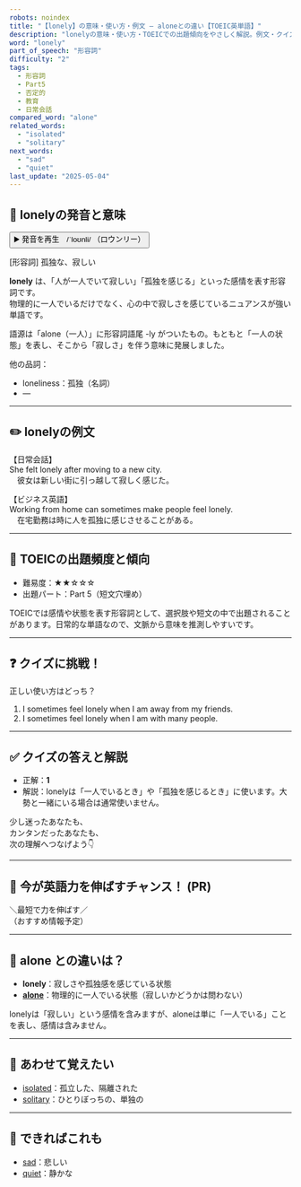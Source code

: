 ```yaml
---
robots: noindex
title: "【lonely】の意味・使い方・例文 ― aloneとの違い【TOEIC英単語】"
description: "lonelyの意味・使い方・TOEICでの出題傾向をやさしく解説。例文・クイズ付きでaloneとの違いもわかりやすく学べます。"
word: "lonely"
part_of_speech: "形容詞"
difficulty: "2"
tags:
  - 形容詞
  - Part5
  - 否定的
  - 教育
  - 日常会話
compared_word: "alone"
related_words:
  - "isolated"
  - "solitary"
next_words:
  - "sad"
  - "quiet"
last_update: "2025-05-04"
---
```


## 🔰 lonelyの発音と意味

<button class="play-audio" onclick="playTTS('lonely')">
  <span class="play-audio-main">
    ▶️ 発音を再生　/ˈloʊnli/
  </span>
  <span class="play-audio-sub">
    （ロウンリー）
  </span>
</button>

[形容詞] 孤独な、寂しい

**lonely** は、「人が一人でいて寂しい」「孤独を感じる」といった感情を表す形容詞です。  
物理的に一人でいるだけでなく、心の中で寂しさを感じているニュアンスが強い単語です。

語源は「alone（一人）」に形容詞語尾 -ly がついたもの。もともと「一人の状態」を表し、そこから「寂しさ」を伴う意味に発展しました。

他の品詞：  
- loneliness：孤独（名詞）
- ―

---

## ✏️ lonelyの例文

【日常会話】  
She felt lonely after moving to a new city.  
　彼女は新しい街に引っ越して寂しく感じた。

【ビジネス英語】  
Working from home can sometimes make people feel lonely.  
　在宅勤務は時に人を孤独に感じさせることがある。

---

## 🎯 TOEICの出題頻度と傾向

- 難易度：★★☆☆☆
- 出題パート：Part 5（短文穴埋め）

TOEICでは感情や状態を表す形容詞として、選択肢や短文の中で出題されることがあります。日常的な単語なので、文脈から意味を推測しやすいです。

---

## ❓ クイズに挑戦！

正しい使い方はどっち？

1. I sometimes feel lonely when I am away from my friends.  
2. I sometimes feel lonely when I am with many people.

---

## ✅ クイズの答えと解説

- 正解：**1**
- 解説：lonelyは「一人でいるとき」や「孤独を感じるとき」に使います。大勢と一緒にいる場合は通常使いません。

少し迷ったあなたも、  
カンタンだったあなたも、  
次の理解へつなげよう👇️

---

## 🚀 今が英語力を伸ばすチャンス！ (PR)

<div class="info-center">
＼最短で力を伸ばす／<br>  
（おすすめ情報予定）
</div>

---

## 🤔  alone との違いは？

- **lonely**：寂しさや孤独感を感じている状態
- **[alone](/word/alone)**：物理的に一人でいる状態（寂しいかどうかは問わない）

lonelyは「寂しい」という感情を含みますが、aloneは単に「一人でいる」ことを表し、感情は含みません。

---

## 🧩 あわせて覚えたい

- [isolated](/word/isolated)：孤立した、隔離された
- [solitary](/word/solitary)：ひとりぼっちの、単独の

---

## 📖 できればこれも

- [sad](/word/sad)：悲しい
- [quiet](/word/quiet)：静かな

<!-- cvid: aid34_bid01 -->
